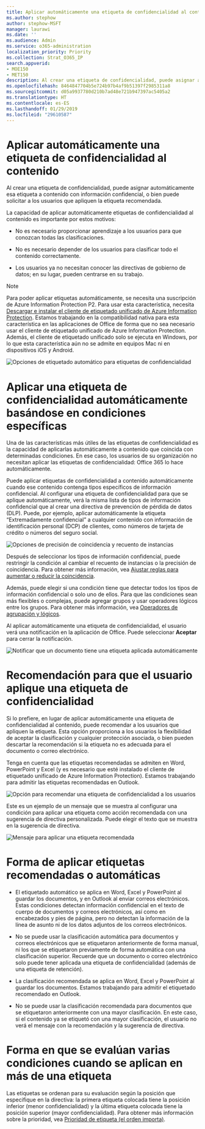 ```yaml
---
title: Aplicar automáticamente una etiqueta de confidencialidad al contenido
ms.author: stephow
author: stephow-MSFT
manager: laurawi
ms.date: ''
ms.audience: Admin
ms.service: o365-administration
localization_priority: Priority
ms.collection: Strat_O365_IP
search.appverid:
- MOE150
- MET150
description: Al crear una etiqueta de confidencialidad, puede asignar automáticamente una etiqueta a un documento o correo electrónico, o bien puede pedir a los usuarios que seleccionen la etiqueta recomendada.
ms.openlocfilehash: 8464847704b5e724b97b4af9b51397f2985311a8
ms.sourcegitcommit: d05a9937780d210b7ad48e721b947397ac5405a2
ms.translationtype: HT
ms.contentlocale: es-ES
ms.lasthandoff: 01/29/2019
ms.locfileid: "29610587"
---
```

# <a name="apply-a-sensitivity-label-to-content-automatically"></a>Aplicar automáticamente una etiqueta de confidencialidad al contenido

Al crear una etiqueta de confidencialidad, puede asignar automáticamente esa etiqueta a contenido con información confidencial, o bien puede solicitar a los usuarios que apliquen la etiqueta recomendada.

La capacidad de aplicar automáticamente etiquetas de confidencialidad al contenido es importante por estos motivos:

- No es necesario proporcionar aprendizaje a los usuarios para que conozcan todas las clasificaciones.

- No es necesario depender de los usuarios para clasificar todo el contenido correctamente.

- Los usuarios ya no necesitan conocer las directivas de gobierno de datos; en su lugar, pueden centrarse en su trabajo.

> [!NOTE]
> Para poder aplicar etiquetas automáticamente, se necesita una suscripción de Azure Information Protection P2. Para usar esta característica, necesita [Descargar e instalar el cliente de etiquetado unificado de Azure Information Protection](https://docs.microsoft.com/es-ES/azure/information-protection/rms-client/install-unifiedlabelingclient-app). Estamos trabajando en la compatibilidad nativa para esta característica en las aplicaciones de Office de forma que no sea necesario usar el cliente de etiquetado unificado de Azure Information Protection. Además, el cliente de etiquetado unificado solo se ejecuta en Windows, por lo que esta característica aún no se admite en equipos Mac ni en dispositivos iOS y Android.

![Opciones de etiquetado automático para etiquetas de confidencialidad](media/Sensitivity_labels_Auto_labeling_options.png)

# <a name="apply-a-sensitivity-label-automatically-based-on-conditions"></a>Aplicar una etiqueta de confidencialidad automáticamente basándose en condiciones específicas

Una de las características más útiles de las etiquetas de confidencialidad es la capacidad de aplicarlas automáticamente a contenido que coincida con determinadas condiciones. En ese caso, los usuarios de su organización no necesitan aplicar las etiquetas de confidencialidad: Office 365 lo hace automáticamente.
   
Puede aplicar etiquetas de confidencialidad a contenido automáticamente cuando ese contenido contenga tipos específicos de información confidencial. Al configurar una etiqueta de confidencialidad para que se aplique automáticamente, verá la misma lista de tipos de información confidencial que al crear una directiva de prevención de pérdida de datos (DLP). Puede, por ejemplo, aplicar automáticamente la etiqueta “Extremadamente confidencial” a cualquier contenido con información de identificación personal (DCP) de clientes, como números de tarjeta de crédito o números del seguro social. 

![Opciones de precisión de coincidencia y recuento de instancias](media/Sensitivity_labels_instance_count_match_accuracy.png)

Después de seleccionar los tipos de información confidencial, puede restringir la condición al cambiar el recuento de instancias o la precisión de coincidencia. Para obtener más información, vea [Ajustar reglas para aumentar o reducir la coincidencia](data-loss-prevention-policies.md#tuning-rules-to-make-them-easier-or-harder-to-match).

Además, puede elegir si una condición tiene que detectar todos los tipos de información confidencial o solo uno de ellos. Para que las condiciones sean más flexibles o complejas, puede agregar grupos y usar operadores lógicos entre los grupos. Para obtener más información, vea [Operadores de agrupación y lógicos](data-loss-prevention-policies.md#grouping-and-logical-operators).

Al aplicar automáticamente una etiqueta de confidencialidad, el usuario verá una notificación en la aplicación de Office. Puede seleccionar **Aceptar** para cerrar la notificación.

![Notificar que un documento tiene una etiqueta aplicada automáticamente](media/sensitivity_labels_msg_doc_was_auto_labeled.PNG)

# <a name="recommend-that-the-user-apply-a-sensitivity-label"></a>Recomendación para que el usuario aplique una etiqueta de confidencialidad

Si lo prefiere, en lugar de aplicar automáticamente una etiqueta de confidencialidad al contenido, puede recomendar a los usuarios que apliquen la etiqueta. Esta opción proporciona a los usuarios la flexibilidad de aceptar la clasificación y cualquier protección asociada, o bien pueden descartar la recomendación si la etiqueta no es adecuada para el documento o correo electrónico.

Tenga en cuenta que las etiquetas recomendadas se admiten en Word, PowerPoint y Excel (y es necesario que esté instalado el cliente de etiquetado unificado de Azure Information Protection). Estamos trabajando para admitir las etiquetas recomendadas en Outlook.

![Opción para recomendar una etiqueta de confidencialidad a los usuarios](media/Sensitivity_labels_Recommended_label_option.png)

Este es un ejemplo de un mensaje que se muestra al configurar una condición para aplicar una etiqueta como acción recomendada con una sugerencia de directiva personalizada. Puede elegir el texto que se muestra en la sugerencia de directiva.

![Mensaje para aplicar una etiqueta recomendada](media/Sensitivity_label_Prompt_for_required_label.png)

# <a name="how-automatic-or-recommended-labels-are-applied"></a>Forma de aplicar etiquetas recomendadas o automáticas

- El etiquetado automático se aplica en Word, Excel y PowerPoint al guardar los documentos, y en Outlook al enviar correos electrónicos. Estas condiciones detectan información confidencial en el texto de cuerpo de documentos y correos electrónicos, así como en encabezados y pies de página, pero no detectan la información de la línea de asunto ni de los datos adjuntos de los correos electrónicos.

- No se puede usar la clasificación automática para documentos y correos electrónicos que se etiquetaron anteriormente de forma manual, ni los que se etiquetaron previamente de forma automática con una clasificación superior. Recuerde que un documento o correo electrónico solo puede tener aplicada una etiqueta de confidencialidad (además de una etiqueta de retención).

- La clasificación recomendada se aplica en Word, Excel y PowerPoint al guardar los documentos. Estamos trabajando para admitir el etiquetado recomendado en Outlook.

- No se puede usar la clasificación recomendada para documentos que se etiquetaron anteriormente con una mayor clasificación. En este caso, si el contenido ya se etiquetó con una mayor clasificación, el usuario no verá el mensaje con la recomendación y la sugerencia de directiva.

# <a name="how-multiple-conditions-are-evaluated-when-they-apply-to-more-than-one-label"></a>Forma en que se evalúan varias condiciones cuando se aplican en más de una etiqueta

Las etiquetas se ordenan para su evaluación según la posición que especifique en la directiva: la primera etiqueta colocada tiene la posición inferior (menor confidencialidad) y la última etiqueta colocada tiene la posición superior (mayor confidencialidad). Para obtener más información sobre la prioridad, vea [Prioridad de etiqueta (el orden importa)](sensitivity-labels.md#label-priority-order-matters).